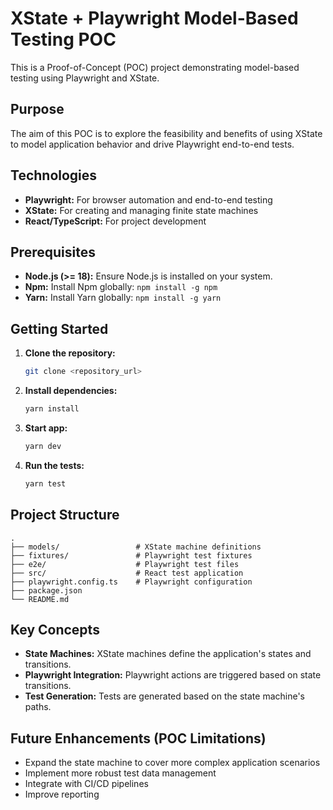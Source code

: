 # XState + Playwright Model-Based Testing POC

This is a Proof-of-Concept (POC) project demonstrating model-based testing using Playwright and XState.

## Purpose

The aim of this POC is to explore the feasibility and benefits of using XState to model application behavior and drive Playwright end-to-end tests.

## Technologies

- **Playwright:** For browser automation and end-to-end testing
- **XState:** For creating and managing finite state machines
- **React/TypeScript:** For project development

## Prerequisites

- **Node.js (>= 18):** Ensure Node.js is installed on your system.
- **Npm:** Install Npm globally: `npm install -g npm`
- **Yarn:** Install Yarn globally: `npm install -g yarn`

## Getting Started

1.  **Clone the repository:**
    ```bash
    git clone <repository_url>
    ```
2.  **Install dependencies:**
    ```bash
    yarn install
    ```
3.  **Start app:**
    ```bash
    yarn dev
    ```
4.  **Run the tests:**
    ```bash
    yarn test
    ```

## Project Structure

```
.
├── models/                 # XState machine definitions
├── fixtures/               # Playwright test fixtures
├── e2e/                    # Playwright test files
├── src/                    # React test application
├── playwright.config.ts    # Playwright configuration
├── package.json
└── README.md
```

## Key Concepts

- **State Machines:** XState machines define the application's states and transitions.
- **Playwright Integration:** Playwright actions are triggered based on state transitions.
- **Test Generation:** Tests are generated based on the state machine's paths.

## Future Enhancements (POC Limitations)

- Expand the state machine to cover more complex application scenarios
- Implement more robust test data management
- Integrate with CI/CD pipelines
- Improve reporting
